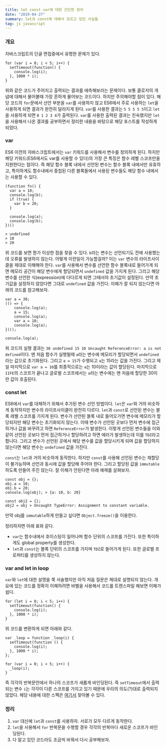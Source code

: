 ```yaml
---
title: let const var에 대한 간단한 정리
date: "2019-04-27"
summary: let과 const에 대해서 모르고 있던 사실들
tag: js javascript 
---
```


### 개요 

자바스크립트의 단골 면접중에서 유명한 문제가 있다.

```
for (var i = 0; i < 5; i++) {
  setTimeout(function() {
    console.log(i);
  }, 1000 * i);
}
```

위와 같은 코드가 주어지고 출력되는 결과를 에측해보라는 문제이다. 보통 클로저의 개념에 대해서 물어볼때 가장 흔하게 물어보는 코드이다. 하지만 주의해야할 점이 있다. 해당 코드의 `for`문에서 선언 부분을 `var`를 사용하지 않고 ES6에서 주로 사용하는 `let`을 사용하게 되면 결과가 완전히 달라지게 된다. `var`를 사용한 결과는 `5 5 5 5 5`이고 `let`을 사용하게 되면 `0 1 2 3 4`가 출력된다. `var`를 사용한 출력된 결과는 친숙했지만 `let`을 사용해서 나온 결과를 공부하면서 정리한 내용을 바탕으로 해당 포스트를 작성하게 되었다.

### var

ES6 이전의 자바스크립트에서는 `var` 키워드를 사용해서 변수를 정의하게 된다. 하지만 해당 키워드(ES6에서도 var를 사용할 수 있다)의 가장 큰 특징은 함수 레벨 스코프만을 지원한다는 점이다. 즉 해당 함수 블록 내에서 선언된 변수는 함수 블록 내에서만 유효하고, 특이하게도 함수내에서 중첩된 다른 블록들에서 사용된 변수들도 해당 함수 내에서는 사용할 수 있다. 

```
(function fn() {
  var a = 10;
  console.log(b);
  if (true) {
    var b = 20;
  }

  console.log(a);
  console.log(b);
})()

> undefined
> 10
> 20
```

위 코드를 보면 뭔가 이상한 점을 찾을 수 있다. `b`라는 변수는 선언되기도 전에 사용했는데 오류를 발생하지 않는다. 어떻게 이런일이 가능할걸까? 이는 `var` 변수의 라이프사이클을 제대로 이해해야 한다. `var`를 사용해서 변수를 선언한 함수 블록내로 들어가게 되면 메모리 공간이 해당 변수에게 할당되면서  `undefined` 값을 가지게 된다. 그리고 해당 변수를 선언한 식(expression)에 다다르게 되면 그때서야 초기값이 설정된다. 만약 초기값을 설정하지 않았다면 그대로 `undefined` 값을 가진다. 이해가 잘 되지 않는다면 아래의 코드를 참고해보자.

```
var a = 30;
(() => {
	console.log(a);
	a = 15;
	console.log(a);
	var a = 10;
	console.log(a);
})();

console.log(a);
```

위 코드의 실행 결과는 `30 undefined 15 10 Uncaught ReferenceError: a is not defined`이다. 맨 처음 함수가 실행될때 `a`라는 변수에 메모리가 할당되면서 `undefined`라는 값으로 초기화된다. 그리고 `a = 15`가 수행되고 `a`는 15라는 값을 가진다. 그리고 제일 마지막으로 `var a = 10`를 최종적으로는 `a`는 10이라는 값이 할당된다. 마지막으로 `IIFE`의 스코프가 끝나고 글로벌 스코프에서는 `a`라는 변수에는 맨 처음에 할당한 30이란 값이 호출된다.

### const let

ES6에서 `var`를 대체하기 위해서 추가된 변수 선언 방법이다. `let`은 `var`와 거의 비슷하게 동작하지만 변수의 라이프사이클이 완전히 다르다. `let`과 `const`로 선언된 변수는 블록 레벨 스코프를 가지게 된다. 변수가 선언된 블록 내로 들어오가면 변수에 메모리가 할당되지만 해당 변수는 초기화되지 않는다. 이때 변수가 선언된 곳보다 먼저 변수에 접근하거나 값을 바꾸려고 하면 `ReferenceError`가 발생한다. 이렇게 선언된 변수들을 이와 같이 선언된 곳보다 먼저 접근하거나 할당하려고 하면 에러가 발생하는데 이를 `TDZ`라고 합니다. 그리고 변수가 선언된 곳에서 해당 변수를 값을 할당시키게 되며 값을 할당하지 않는다면 해당 변수는 `undefined` 값을 가진다.

`const`는 `let`과 거의 비슷하게 동작한다. 하지만 `const`를 사용해 선언된 변수는 재할당이 불가능하며 선언과 동시에 값을 할당해 주어야 한다. 그리고 할당된 값을 `immutable`하도록 만들어 주진 않는다. 잘 이해가 안된다면 아래 예제를 살펴보자.

```
const obj = {};
obj.a = 10;
obj.b = 20;
console.log(obj); > {a: 10, b: 20}

const obj2 = {};
obj2 = obj > Uncaught TypeError: Assignment to constant variable.
```

만약 obj를 `immutable`하게 만들고 싶다면 `Object.freeze()`을 이용한다.

정리하자면 아래 표와 같다.

- `var`는 함수내에서 호이스팅이 일어나며 함수 단위의 스코프를 가진다. 또한 특이하게도 global property를 생성한다.
- `let`과 `const`는 블록 단위의 스코프를 가지며 `TDZ`로 들어가게 된다. 또한 글로벌 프로퍼티를 생성하지 않는다.

### var and let in loop

`var`와 `let`에 대한 설명을 쭉 서술했지만 아직 처음 질문은 제대로 설명되지 않는다. 개요에 있는 코드를 정확히 이해하려면 바벨을 사용해서 코드를 트렌스파일 해보면 이해가 쉽다. 

```
for (let i = 0; i < 5; i++) {
  setTimeout(function() {
    console.log(i);
  }, 1000 * i);
}
```

위 코드를 변환하게 되면 아래와 같다.

```
var _loop = function _loop(i) {
  setTimeout(function () {
    console.log(i);
  }, 1000 * i);
};

for (var i = 0; i < 5; i++) {
  _loop(i);
}
```

즉 각각의 반복문안에서 하나의 스코프가 새롭게 바인딩된다. 즉 `setTimeout`에서 출력되는 변수 `i`는 각각이 다른 스코프를 가지고 있기 때문에 우리의 의도(?)대로 출력되지 않았다. 헤당 내용에 대한 스펙은 [여기서](http://www.ecma-international.org/ecma-262/6.0/#sec-for-statement-runtime-semantics-labelledevaluation) 찾아볼 수 있다.

### 정리

1. `var` 대신에 `let`과 `const`를 사용하자. 서로가 모두 다르게 동작한다.
2. `let`을 사용해서 `for` 반복문을 수행할 경우 각각의 반복마다 새로운 스코프가 바인딩된다.
3. 다 알고 있던 코드라도 조금씩 바꿔서 다시 공부해보자.